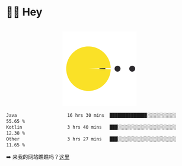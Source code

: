 
# 👋🏻 Hey
<div align="center">
	<br>
	<img src="https://raw.githubusercontent.com/Aniket965/Aniket965/master/pacman.svg?sanitize=true" width="200" height="200">
	<br>
</div>

<!--START_SECTION:waka-->

```text
Java                   16 hrs 30 mins  ██████████████░░░░░░░░░░░   55.65 %
Kotlin                 3 hrs 40 mins   ███░░░░░░░░░░░░░░░░░░░░░░   12.38 %
Other                  3 hrs 27 mins   ███░░░░░░░░░░░░░░░░░░░░░░   11.65 %
```

<!--END_SECTION:waka-->

 ➡️  来我的网站瞧瞧吗？[这里](https://www.shaolongfei.com)
